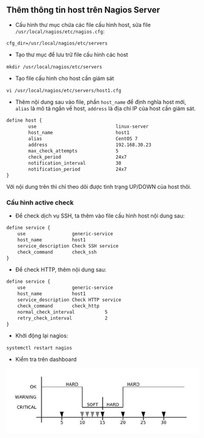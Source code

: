## Thêm thông tin host trên Nagios Server

- Cấu hình thư mục chứa các file cấu hình host, sửa file `/usr/local/nagios/etc/nagios.cfg`:

```
cfg_dir=/usr/local/nagios/etc/servers
```

- Tạo thư mục để lưu trữ file cấu hình các host

`mkdir /usr/local/nagios/etc/servers`

- Tạo file cấu hình cho host cần giám sát

`vi /usr/local/nagios/etc/servers/host1.cfg` 

- Thêm nội dung sau vào file, phần `host_name` để định nghĩa host mới, `alias` là mô tả ngắn về host, `address` là địa chỉ IP của host cần giám sát.

```
define host {
        use                             linux-server
        host_name                       host1
        alias                           CentOS 7
        address                         192.168.30.23
        max_check_attempts              5
        check_period                    24x7
        notification_interval           30
        notification_period             24x7
}
```

Với nội dung trên thì chỉ theo dõi được tình trạng UP/DOWN của host thôi.

### Cấu hình active check 

- Để check dịch vụ SSH, ta thêm vào file cấu hình host nội dung sau:

```
define service {
    use                 generic-service
    host_name           host1
    service_description Check SSH service
    check_command       check_ssh
}
```

- Để check HTTP, thêm nội dung sau:

```
define service {
    use                 generic-service
    host_name           host1
    service_description Check HTTP service
    check_command       check_http
    normal_check_interval           5
    retry_check_interval            2
}
```

- Khởi động lại nagios:

`systemctl restart nagios`

- Kiểm tra trên dashboard

<img src="img/07.jpg">